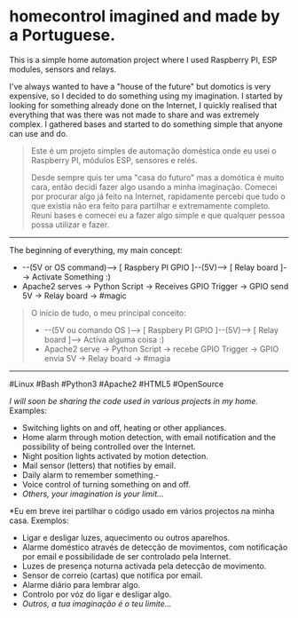 # homecontrol imagined and made by a Portuguese.

This is a simple home automation project where I used Raspberry PI, ESP modules, sensors and relays.

I've always wanted to have a "house of the future" but domotics is very expensive, so I decided to do something using my imagination.
I started by looking for something already done on the Internet, I quickly realised that everything that was there was not made to share and was extremely complex. I gathered bases and started to do something simple that anyone can use and do.
> Este é um projeto simples de automação doméstica onde eu usei o Raspberry PI, módulos ESP, sensores e relés.
>
>Desde sempre quis ter uma "casa do futuro" mas a domótica é muito cara, então decidi fazer algo usando a minha imaginação.
>Comecei por procurar algo já feito na Internet, rapidamente percebi que tudo o que existia não era feito para partilhar e extremamente completo. Reuni bases e comecei eu a fazer algo simple e que qualquer pessoa possa utilizar e fazer.
____________________
The beginning of everything, my main concept:
- --(5V or OS command)--> [ Raspbery PI GPIO ]--(5V)--> [ Relay board ]--> Activate Something :)
- Apache2 serves -> Python Script -> Receives GPIO Trigger -> GPIO send 5V -> Relay board -> #magic

> O início de tudo, o meu principal conceito:
> - --(5V ou comando OS )--> [ Raspbery PI GPIO ]--(5V)--> [ Relay board ]--> Activa alguma coisa :)
> - Apache2 serve -> Python Script -> recebe GPIO Trigger -> GPIO envia 5V -> Relay board -> #magia
____________________
#Linux #Bash #Python3 #Apache2 #HTML5
#OpenSource

*I will soon be sharing the code used in various projects in my home.*
Examples:
- Switching lights on and off, heating or other appliances.
- Home alarm through motion detection, with email notification and the possibility of being controlled over the Internet.
- Night position lights activated by motion detection.
- Mail sensor (letters) that notifies by email.
- Daily alarm to remember something.-
- Voice control of turning something on and off.
- *Others, your imagination is your limit...*

*Eu em breve irei partilhar o código usado em vários projectos na minha casa.
Exemplos:
- Ligar e desligar luzes, aquecimento ou outros aparelhos.
- Alarme doméstico através de detecção de movimentos, com notificação por email e possibilidade de ser controlado pela Internet.
- Luzes de presença noturna activada pela detecção de movimento.
- Sensor de correio (cartas) que notifica por email.
- Alarme diário para lembrar algo.
- Controlo por vóz do ligar e desligar algo.
- *Outros, a tua imaginação é o teu limite...*

